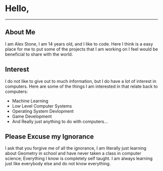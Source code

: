 # Hello,

---
## About Me
I am Alex Stone, I am 14 years old, and I like to code. Here I think is a easy place for me to put some of the projects that I am working on I feel would be beneficial to share with the world. 

## Interest
I do not like to give out to much information, but I do have a lot of interest in computers. Here are some of the things I am interested in that relate back to computers:

- Machine Learning
- Low Level Computer Systems
- Operating System Devlopment
- Game Development
- And Really just anything to do with computers...

## Please Excuse my Ignorance
I ask that you forgive me of all the ignorance, I am literally just learning about Geometry in school and have never taken a class in computer science; Everything I know is completely self taught. I am always learning just like everybody else and do not know everything.

